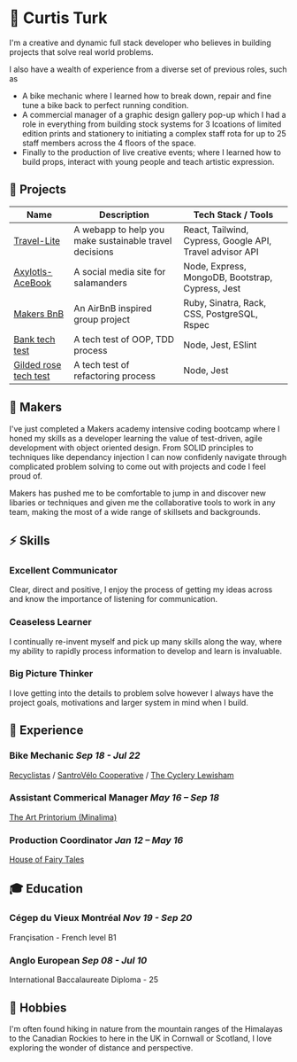 # 👋 Curtis Turk

I'm a creative and dynamic full stack developer who believes in building projects that solve real world problems.

I also have a wealth of experience from a diverse set of previous roles, such as 
- A bike mechanic where I learned how to break down, repair and fine tune a bike back to perfect running condition. 
- A commercial manager of a graphic design gallery pop-up which I had a role in everything from building stock systems for 3 lcoations of limited edition prints and stationery to initiating a complex staff rota for up to 25 staff members across the 4 floors of the space. 
- Finally to the production of live creative events; where I learned how to build props, interact with young people and teach artistic expression. 

## 🔭 Projects

| Name | Description | Tech Stack / Tools |
| ------------------------------- | ---------------------------- | ------------------------------ |
| [Travel-Lite](https://github.com/Curtis-Turk/Travel-lite) | A webapp to help you make sustainable travel decisions| React, Tailwind, Cypress, Google API, Travel advisor API |
| [Axylotls-AceBook](https://github.com/Curtis-Turk/the-axylotls-acebook)| A social media site for salamanders | Node, Express, MongoDB, Bootstrap, Cypress, Jest |
| [Makers BnB](https://github.com/Curtis-Turk/makersbnb-ruby-seed) | An AirBnB inspired group project | Ruby, Sinatra, Rack, CSS, PostgreSQL, Rspec |
| [Bank tech test](https://github.com/Curtis-Turk/tech_tests/tree/main/bank) | A tech test of OOP, TDD process | Node, Jest, ESlint |
| [Gilded rose tech test](https://github.com/Curtis-Turk/tech_tests/tree/main/gilded-rose) | A tech test of refactoring process | Node, Jest |

## 🦆 Makers

I've just completed a Makers academy intensive coding bootcamp where I honed my skills as a developer learning the value of test-driven, agile development with object oriented design. From SOLID principles to techniques like dependancy injection I can now confidenly navigate through complicated problem solving to come out with projects and code I feel proud of.

Makers has pushed me to be comfortable to jump in and discover new libaries or techniques and given me the collaborative tools to work in any team, making the most of a wide range of skillsets and backgrounds.

## ⚡ Skills 

### Excellent Communicator

Clear, direct and positive, I enjoy the process of getting my ideas across and know the importance of listening for communication.

### Ceaseless Learner

I continually re-invent myself and pick up many skills along the way, where my ability to rapidly process information to develop and learn is invaluable.

### Big Picture Thinker

I love getting into the details to problem solve however I always have the project goals, motivations and larger system in mind when I build.

## 💫 Experience

### Bike Mechanic *Sep 18 - Jul 22*
[Recyclistas](https://recyclistas.ca/) / [SantroVélo Cooperative](https://santropolroulant.org/en/what-is-the-roulant/collectives/santrovelo/) / [The Cyclery Lewisham](https://www.thecyclerylewisham.com/)

### Assistant Commerical Manager *May 16 – Sep 18*
[The Art Printorium (Minalima)](https://minalima.com/)

### Production Coordinator *Jan 12 – May 16*
[House of Fairy Tales](http://houseoffairytales.org/)

## 🎓 Education

### Cégep du Vieux Montréal  *Nov 19 - Sep 20*
Françisation - French level B1 

### Anglo European *Sep 08 - Jul 10*
International Baccalaureate Diploma - 25

## 🥾 Hobbies

I'm often found hiking in nature from the mountain ranges of the Himalayas to the Canadian Rockies to here in the UK in Cornwall or Scotland, I love exploring the wonder of distance and perspective.





